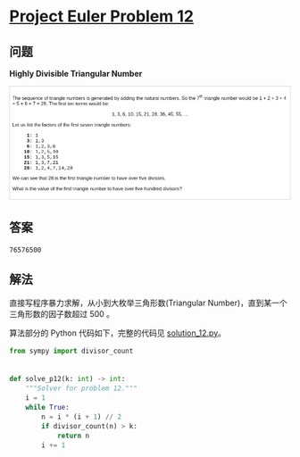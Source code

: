 # [Project Euler Problem 12](https://projecteuler.net/problem=12)

## 问题

**Highly Divisible Triangular Number**

![题目截图](../images/problem_12.png)

## 答案

`76576500`

## 解法

直接写程序暴力求解，从小到大枚举三角形数(Triangular Number)，直到某一个三角形数的因子数超过 500 。

算法部分的 Python 代码如下，完整的代码见 [solution_12.py](../solutions/solution_12.py)。

```python
from sympy import divisor_count


def solve_p12(k: int) -> int:
    """Solver for problem 12."""
    i = 1
    while True:
        n = i * (i + 1) // 2
        if divisor_count(n) > k:
            return n
        i += 1
```
